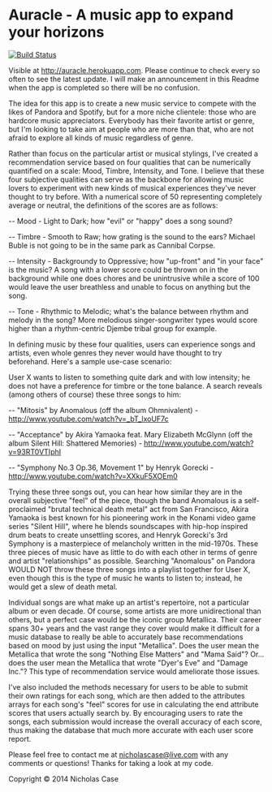 Auracle - A music app to expand your horizons
==============================================

[![Build Status](https://travis-ci.org/SupahNickie/Auracle.png?branch=master)](https://travis-ci.org/SupahNickie/Auracle)

Visible at http://auracle.herokuapp.com. Please continue to check every so often to see the latest update. I will make an announcement in this Readme when the app is completed so there will be no confusion.

The idea for this app is to create a new music service to compete with the likes of Pandora and Spotify, but for a more niche clientele: those who are hardcore music appreciators. Everybody has their favorite artist or genre, but I'm looking to take aim at people who are more than that, who are not afraid to explore all kinds of music regardless of genre.

Rather than focus on the particular artist or musical stylings, I've created a recommendation service based on four qualities that can be numerically quantified on a scale: Mood, Timbre, Intensity, and Tone. I believe that these four subjective qualities can serve as the backbone for allowing music lovers to experiment with new kinds of musical experiences they've never thought to try before. With a numerical score of 50 representing completely average or neutral, the definitions of the scores are as follows:

-- Mood - Light to Dark; how "evil" or "happy" does a song sound?

-- Timbre - Smooth to Raw; how grating is the sound to the ears? Michael Buble is not going to be in the same park as Cannibal Corpse.

-- Intensity - Backgroundy to Oppressive; how "up-front" and "in your face" is the music? A song with a lower score could be thrown on in the background while one does chores and be unintrusive while a score of 100 would leave the user breathless and unable to focus on anything but the song.

-- Tone - Rhythmic to Melodic; what's the balance between rhythm and melody in the song? More melodious singer-songwriter types would score higher than a rhythm-centric Djembe tribal group for example.

In defining music by these four qualities, users can experience songs and artists, even whole genres they never would have thought to try beforehand. Here's a sample use-case scenario:

User X wants to listen to something quite dark and with low intensity; he does not have a preference for timbre or the tone balance. A search reveals (among others of course) these three songs to him:

-- "Mitosis" by Anomalous (off the album Ohmnivalent) - http://www.youtube.com/watch?v=_bT_lxoUF7c

-- "Acceptance" by Akira Yamaoka feat. Mary Elizabeth McGlynn (off the album Silent Hill: Shattered Memories) - http://www.youtube.com/watch?v=93RT0VTIphI

-- "Symphony No.3 Op.36, Movement 1" by Henryk Gorecki - http://www.youtube.com/watch?v=XXkuF5XOEm0

Trying these three songs out, you can hear how similar they are in the overall subjective "feel" of the piece, though the band Anomalous is a self- proclaimed "brutal technical death metal" act from San Francisco, Akira Yamaoka is best known for his pioneering work in the Konami video game series "Silent Hill", where he blends soundscapes with hip-hop inspired drum beats to create unsettling scores, and Henryk Gorecki's 3rd Symphony is a masterpiece of melancholy written in the mid-1970s. These three pieces of music have as little to do with each other in terms of genre and artist "relationships" as possible. Searching "Anomalous" on Pandora WOULD NOT throw these three songs into a playlist together for User X, even though this is the type of music he wants to listen to; instead, he would get a slew of death metal.

Individual songs are what make up an artist's repertoire, not a particular album or even decade. Of course, some artists are more unidirectional than others, but a perfect case would be the iconic group Metallica. Their career spans 30+ years and the vast range they cover would make it difficult for a music database to really be able to accurately base recommendations based on mood by just using the input "Metallica". Does the user mean the Metallica that wrote the song "Nothing Else Matters" and "Mama Said"? Or... does the user mean the Metallica that wrote "Dyer's Eve" and "Damage Inc."? This type of recommendation service would ameliorate those issues.

I've also included the methods necessary for users to be able to submit their own ratings for each song, which are then added to the attributes arrays for each song's "feel" scores for use in calculating the end attribute scores that users actually search by. By encouraging users to rate the songs, each submission would increase the overall accuracy of each score, thus making the database that much more accurate with each user score report.

Please feel free to contact me at nicholascase@live.com with any comments or questions! Thanks for taking a look at my code.

Copyright © 2014 Nicholas Case
